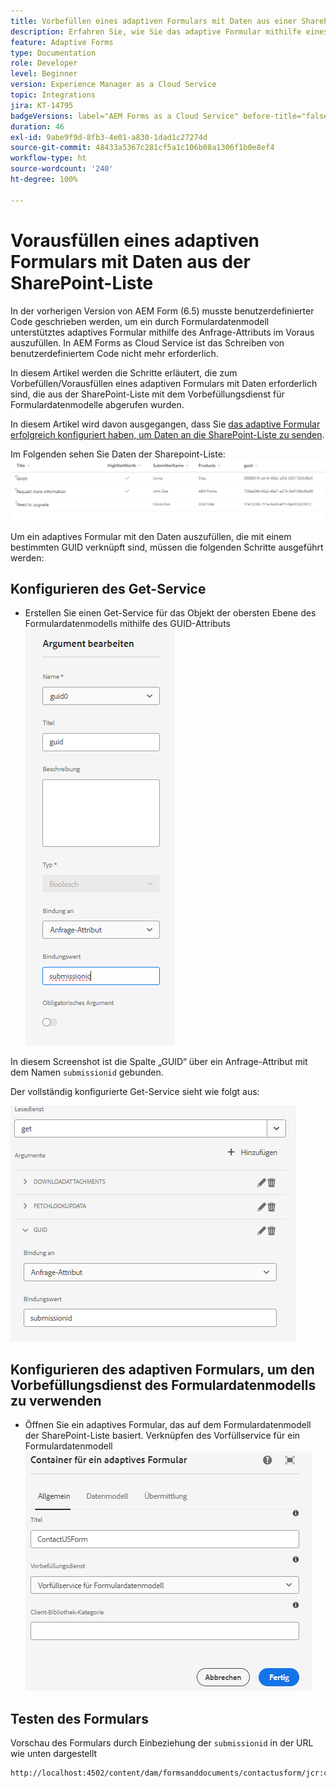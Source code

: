 ```yaml
---
title: Vorbefüllen eines adaptiven Formulars mit Daten aus einer SharePoint-Liste
description: Erfahren Sie, wie Sie das adaptive Formular mithilfe eines Formulardatenmodells, das von der SharePoint-Liste unterstützt wird, vorab ausfüllen
feature: Adaptive Forms
type: Documentation
role: Developer
level: Beginner
version: Experience Manager as a Cloud Service
topic: Integrations
jira: KT-14795
badgeVersions: label="AEM Forms as a Cloud Service" before-title="false"
duration: 46
exl-id: 9abe9f9d-8fb3-4e01-a830-1dad1c27274d
source-git-commit: 48433a5367c281cf5a1c106b08a1306f1b0e8ef4
workflow-type: ht
source-wordcount: '240'
ht-degree: 100%

---
```


# Vorausfüllen eines adaptiven Formulars mit Daten aus der SharePoint-Liste

In der vorherigen Version von AEM Form (6.5) musste benutzerdefinierter Code geschrieben werden, um ein durch Formulardatenmodell unterstütztes adaptives Formular mithilfe des Anfrage-Attributs im Voraus auszufüllen. In AEM Forms as Cloud Service ist das Schreiben von benutzerdefiniertem Code nicht mehr erforderlich.

In diesem Artikel werden die Schritte erläutert, die zum Vorbefüllen/Vorausfüllen eines adaptiven Formulars mit Daten erforderlich sind, die aus der SharePoint-Liste mit dem Vorbefüllungsdienst für Formulardatenmodelle abgerufen wurden.

In diesem Artikel wird davon ausgegangen, dass Sie [das adaptive Formular erfolgreich konfiguriert haben, um Daten an die SharePoint-Liste zu senden](https://experienceleague.adobe.com/docs/experience-manager-cloud-service/content/forms/adaptive-forms-authoring/authoring-adaptive-forms-core-components/create-an-adaptive-form-on-forms-cs/configure-submit-actions-core-components.html?lang=de#connect-af-sharepoint-list).

Im Folgenden sehen Sie Daten der Sharepoint-Liste:
![SharePoint-Liste](assets/list-data.png)

Um ein adaptives Formular mit den Daten auszufüllen, die mit einem bestimmten GUID verknüpft sind, müssen die folgenden Schritte ausgeführt werden:

## Konfigurieren des Get-Service

* Erstellen Sie einen Get-Service für das Objekt der obersten Ebene des Formulardatenmodells mithilfe des GUID-Attributs
  ![get-service](assets/mapping-request-attribute.png)

In diesem Screenshot ist die Spalte „GUID“ über ein Anfrage-Attribut mit dem Namen `submissionid` gebunden.

Der vollständig konfigurierte Get-Service sieht wie folgt aus:

![get-service](assets/fdm-request-attribute.png)

## Konfigurieren des adaptiven Formulars, um den Vorbefüllungsdienst des Formulardatenmodells zu verwenden

* Öffnen Sie ein adaptives Formular, das auf dem Formulardatenmodell der SharePoint-Liste basiert. Verknüpfen des Vorfüllservice für ein Formulardatenmodell
  ![form-prefill-service](assets/form-prefill-service.png)

## Testen des Formulars

Vorschau des Formulars durch Einbeziehung der `submissionid` in der URL wie unten dargestellt

```html
http://localhost:4502/content/dam/formsanddocuments/contactusform/jcr:content?wcmmode=disabled&submissionid=57e12249-751a-4a38-a81f-0a4422b24412
```
